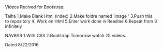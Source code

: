 Videos Recived for Bootstrap.

Talha 
1.Make Blank Html (index)
2.Make foldre named 'image '
3.Push this to repository 
4. Work on Html
5.Enter work done in Readme 
6.Repeat from 3 infinitely

NAVBAR
1.With CSS
2.Bootstrap 
Tomorrow watch 25 videos.

Dated 8/22/2016
